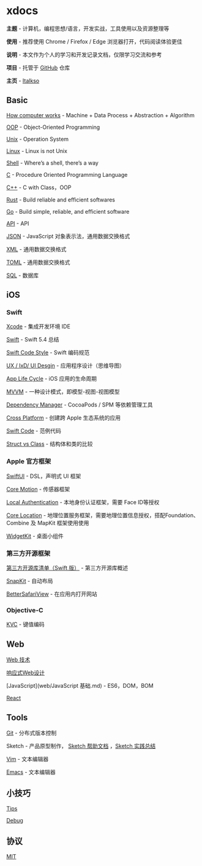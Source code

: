 # xdocs



**主题** - 计算机，编程思想/语言，开发实战，工具使用以及资源整理等

**使用** - 推荐使用 Chrome / Firefox / Edge 浏览器打开，代码阅读体验更佳

**说明** - 本文作为个人的学习和开发记录文档，仅限学习交流和参考

**项目** - 托管于 [GitHub](https://github.com/italkso) 仓库

**主页** - [Italkso](https://italkso.github.io)



## Basic

[How computer works](general/how-computer-works.md) - Machine + Data Process + Abstraction + Algorithm

[OOP](general/oop.md) - Object-Oriented Programming

[Unix](os/unix.md)	- Operation System

[Linux](os/linux.md)	- Linux is not Unix

[Shell](os/shell.md)  - Where’s a shell, there’s a way

[C](c/C语言由源代码生成可执行文件的过程.md) - Procedure Oriented Programming Language

[C++](cpp/cpp.md) - C with Class，OOP

[Rust](rust/rust.md)  - Build reliable and efficient softwares

[Go](golang/golang.md) - Build simple, reliable, and efficient software

[API](general/api.md) - API

[JSON](general/json.md) - JavaScript 对象表示法，通用数据交换格式

[XML](general/xml.md) - 通用数据交换格式

[TOML](general/toml.md)	- 通用数据交换格式

[SQL](general/sql.md) - 数据库



## iOS

### Swift

[Xcode](swift/xcode.md) - 集成开发环境 IDE

[Swift](swift/swift_zh.md) - Swift 5.4 总结

[Swift Code Style](swift/swiftCodeStyle.md) - Swift 编码规范

[UX / IxD/ UI Desgin](images/APPDesign.png) - 应用程序设计（思维导图）

[App Life Cycle](swift/appLifeCycle.md)	- iOS 应用的生命周期

[MVVM](swift/mvvm.md) - 一种设计模式，即模型-视图-视图模型

[Dependency Manager](swift/dependencyManager.md)	- CocoaPods / SPM 等依赖管理工具

[Cross Platform](swift/crossplatform.md) - 创建跨 Apple 生态系统的应用

[Swift Code](swift/code.md) - 范例代码

[Struct vs Class](swift/struct_class.md) - 结构体和类的比较



### Apple 官方框架

[SwiftUI](swift/swiftui.md)	- DSL，声明式 UI 框架

[Core Motion](swift/cm.md) - 传感器框架

[Local Authentication](swift/la.md) - 本地身份认证框架，需要 Face ID等授权

[Core Location](swift/corelocation.md) - 地理位置服务框架，需要地理位置信息授权，搭配Foundation、 Combine 及 MapKit 框架使用使用

[WidgetKit](swift/widgets.md) - 桌面小组件



### 第三方开源框架

[第三方开源库清单（Swift 版）](swift/thirdPartyForSwift.md) - 第三方开源库概述

[SnapKit](swift/snapkit.md) - 自动布局

[BetterSafariView](swift/BetterSafariView.md) - 在应用内打开网站



### Objective-C

[KVC](objc/kvc.md) - 键值编码





## Web

[Web 技术](web/WebTechnologies.md)

[响应式Web设计](web/响应式Web设计.md)

[JavaScript](web/JavaScript 基础.md) - ES6，DOM，BOM

[React](web/react.md)



## Tools

[Git](general/git.md) - 分布式版本控制

Sketch - 产品原型制作， [Sketch 帮助文档](https://www.sketch.com/docs/) ，[Sketch 实践总结](general/sketch.md)

[Vim](general/vim.md) - 文本编辑器

[Emacs](general/emacs.md) - 文本编辑器





## 小技巧

[Tips](tips/tips.md)

[Debug](swift/debugSwift.md)



## 协议

[MIT](LICENSE)

